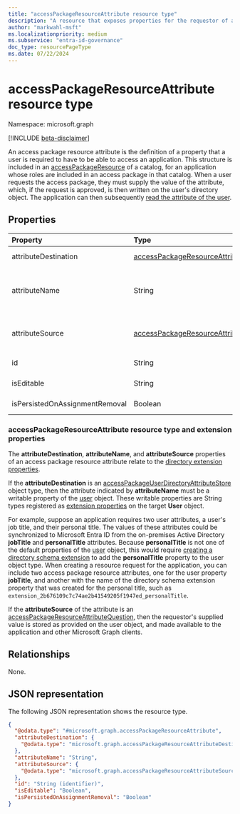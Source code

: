 ```yaml
---
title: "accessPackageResourceAttribute resource type"
description: "A resource that exposes properties for the requestor of an access package to provide custom information that may be used to make approval decisions for the access package."
author: "markwahl-msft"
ms.localizationpriority: medium
ms.subservice: "entra-id-governance"
doc_type: resourcePageType
ms.date: 07/22/2024
---
```


# accessPackageResourceAttribute resource type

Namespace: microsoft.graph

[!INCLUDE [beta-disclaimer](../../includes/beta-disclaimer.md)]

An access package resource attribute is the definition of a property that a user is required to have to be able to access an application. This structure is included in an [accessPackageResource](../resources/accesspackageresource.md) of a catalog, for an application whose roles are included in an access package in that catalog. When a user requests the access package, they must supply the value of the attribute, which, if the request is approved, is then written on the user's directory object. The application can then subsequently [read the attribute of the user](../api/user-get.md).


## Properties
|Property|Type|Description|
|:---|:---|:---|
|attributeDestination|[accessPackageResourceAttributeDestination](../resources/accesspackageresourceattributedestination.md)|Information about how to set the attribute, currently a [accessPackageUserDirectoryAttributeStore](accesspackageuserdirectoryattributestore.md) object type.|
|attributeName|String|The name of the attribute in the end system. If the destination is `accessPackageUserDirectoryAttributeStore`, then a user property such as **jobTitle** or a directory schema extension for the user object type, such as `extension_2b676109c7c74ae2b41549205f1947ed_personalTitle`. |
|attributeSource|[accessPackageResourceAttributeSource](../resources/accesspackageresourceattributesource.md)|Information about how to populate the attribute value when an **accessPackageAssignmentRequest** is being fulfilled, currently a [accessPackageResourceAttributeQuestion](accesspackageresourceattributequestion.md) object type.|
|id|String|Unique identifier for the attribute on the access package resource. Read-only. |
|isEditable|String| Specifies whether or not an existing attribute value can be edited by the requester.|
|isPersistedOnAssignmentRemoval|Boolean| Specifies whether the attribute will remain in the end system after an assignment ends.|


### accessPackageResourceAttribute resource type and extension properties

The **attributeDestination**, **attributeName**, and **attributeSource** properties of an access package resource attribute relate to the [directory extension properties](extensionproperty.md).

If the **attributeDestination** is an [accessPackageUserDirectoryAttributeStore](accesspackageuserdirectoryattributestore.md) object type, then the attribute indicated by **attributeName** must be a writable property of the [user](user.md) object. These writable properties are String types registered as [extension properties](extensionproperty.md) on the target **User** object.

For example, suppose an application requires two user attributes, a user's job title, and their personal title. The values of these attributes could be synchronized to Microsoft Entra ID from the on-premises Active Directory **jobTitle** and **personalTitle** attributes. Because **personalTitle** is not one of the default properties of the [user](user.md) object, this would require [creating a directory schema extension](../api/application-post-extensionproperty.md) to add the **personalTitle** property to the user object type. When creating a resource request for the application, you can include two access package resource attributes, one for the user property **jobTitle**, and another with the name of the directory schema extension property that was created for the personal title, such as `extension_2b676109c7c74ae2b41549205f1947ed_personalTitle`.

If the **attributeSource** of the attribute is an [accessPackageResourceAttributeQuestion](accesspackageresourceattributequestion.md), then the requestor's supplied value is stored as provided on the user object, and made available to the application and other Microsoft Graph clients.
## Relationships
None.

## JSON representation
The following JSON representation shows the resource type.
<!-- {
  "blockType": "resource",
  "@odata.type": "microsoft.graph.accessPackageResourceAttribute"
}
-->
``` json
{
  "@odata.type": "#microsoft.graph.accessPackageResourceAttribute",
  "attributeDestination": {
    "@odata.type": "microsoft.graph.accessPackageResourceAttributeDestination"
  },
  "attributeName": "String",
  "attributeSource": {
    "@odata.type": "microsoft.graph.accessPackageResourceAttributeSource"
  },
  "id": "String (identifier)",
  "isEditable": "Boolean",
  "isPersistedOnAssignmentRemoval": "Boolean"
}
```
